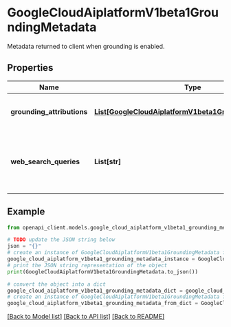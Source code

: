 # GoogleCloudAiplatformV1beta1GroundingMetadata

Metadata returned to client when grounding is enabled.

## Properties

Name | Type | Description | Notes
------------ | ------------- | ------------- | -------------
**grounding_attributions** | [**List[GoogleCloudAiplatformV1beta1GroundingAttribution]**](GoogleCloudAiplatformV1beta1GroundingAttribution.md) | Optional. List of grounding attributions. | [optional] 
**web_search_queries** | **List[str]** | Optional. Web search queries for the following-up web search. | [optional] 

## Example

```python
from openapi_client.models.google_cloud_aiplatform_v1beta1_grounding_metadata import GoogleCloudAiplatformV1beta1GroundingMetadata

# TODO update the JSON string below
json = "{}"
# create an instance of GoogleCloudAiplatformV1beta1GroundingMetadata from a JSON string
google_cloud_aiplatform_v1beta1_grounding_metadata_instance = GoogleCloudAiplatformV1beta1GroundingMetadata.from_json(json)
# print the JSON string representation of the object
print(GoogleCloudAiplatformV1beta1GroundingMetadata.to_json())

# convert the object into a dict
google_cloud_aiplatform_v1beta1_grounding_metadata_dict = google_cloud_aiplatform_v1beta1_grounding_metadata_instance.to_dict()
# create an instance of GoogleCloudAiplatformV1beta1GroundingMetadata from a dict
google_cloud_aiplatform_v1beta1_grounding_metadata_from_dict = GoogleCloudAiplatformV1beta1GroundingMetadata.from_dict(google_cloud_aiplatform_v1beta1_grounding_metadata_dict)
```
[[Back to Model list]](../README.md#documentation-for-models) [[Back to API list]](../README.md#documentation-for-api-endpoints) [[Back to README]](../README.md)


